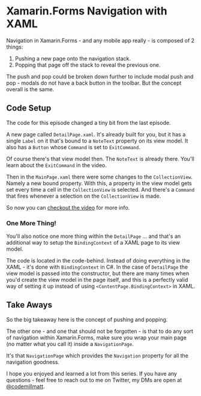 # Xamarin.Forms Navigation with XAML

Navigation in Xamarin.Forms - and any mobile app really - is composed of 2 things:

1. Pushing a new page onto the navigation stack.
1. Popping that page off the stack to reveal the previous one.

The push and pop could be broken down further to include modal push and pop - modals do not have a back button in the toolbar. But the concept overall is the same.

## Code Setup

The code for this episode changed a tiny bit from the last episode.

A new page called `DetailPage.xaml`. It's already built for you, but it has a single `Label` on it that's bound to a `NoteText` property on its view model. It also has a `Button` whose `Command` is set to `ExitCommand`.

Of course there's that view model then. The `NoteText` is already there. You'll learn about the `ExitCommand` in the video.

Then in the `MainPage.xaml` there were some changes to the `CollectionView`. Namely a new bound property. With this, a property in the view model gets set every time a cell in the `CollectionView` is selected. And there's a `Command` that fires whenever a selection on the `CollectionView` is made.

So now you can [checkout the video](https://channel9.msdn.com/Series/Xamarin-101/XamarinForms-Navigation-with-XAML-7-of-11?WT.mc_id=xamarin101-github-masoucou) for more info.

### One More Thing!

You'll also notice one more thing within the `DetailPage` ... and that's an additional way to setup the `BindingContext` of a XAML page to its view model.

The code is located in the code-behind. Instead of doing everything in the XAML - it's done with `BindingContext` in C#. In the case of `DetailPage` the view model is passed into the constructor, but there are many times when you'd create the view model in the page itself, and this is a perfectly valid way of setting it up instead of using `<ContentPage.BindingContext>` in XAML.

## Take Aways

So the big takeaway here is the concept of pushing and popping.

The other one - and one that should not be forgotten - is that to do any sort of navigation within Xamarin.Forms, make sure you wrap your main page (no matter what you call it) inside a `NavigationPage`.

It's that `NavigationPage` which provides the `Navigation` property for all the navigation goodness.

I hope you enjoyed and learned a lot from this series. If you have any questions - feel free to reach out to me on Twitter, my DMs are open at [@codemillmatt](https://twitter.com/codemillmatt).
